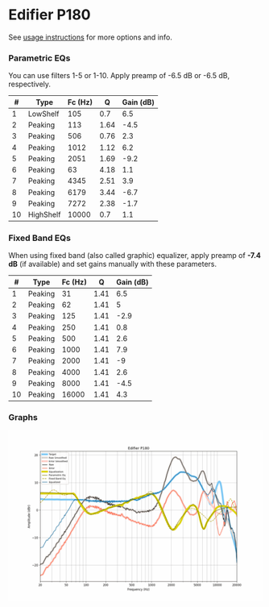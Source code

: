 # Edifier P180
See [usage instructions](https://github.com/jaakkopasanen/AutoEq#usage) for more options and info.

### Parametric EQs
You can use filters 1-5 or 1-10. Apply preamp of -6.5 dB or -6.5 dB, respectively.

|   # | Type      |   Fc (Hz) |    Q |   Gain (dB) |
|-----|-----------|-----------|------|-------------|
|   1 | LowShelf  |       105 | 0.7  |         6.5 |
|   2 | Peaking   |       113 | 1.64 |        -4.5 |
|   3 | Peaking   |       506 | 0.76 |         2.3 |
|   4 | Peaking   |      1012 | 1.12 |         6.2 |
|   5 | Peaking   |      2051 | 1.69 |        -9.2 |
|   6 | Peaking   |        63 | 4.18 |         1.1 |
|   7 | Peaking   |      4345 | 2.51 |         3.9 |
|   8 | Peaking   |      6179 | 3.44 |        -6.7 |
|   9 | Peaking   |      7272 | 2.38 |        -1.7 |
|  10 | HighShelf |     10000 | 0.7  |         1.1 |

### Fixed Band EQs
When using fixed band (also called graphic) equalizer, apply preamp of **-7.4 dB** (if available) and set gains manually with these parameters.

|   # | Type    |   Fc (Hz) |    Q |   Gain (dB) |
|-----|---------|-----------|------|-------------|
|   1 | Peaking |        31 | 1.41 |         6.5 |
|   2 | Peaking |        62 | 1.41 |         5   |
|   3 | Peaking |       125 | 1.41 |        -2.9 |
|   4 | Peaking |       250 | 1.41 |         0.8 |
|   5 | Peaking |       500 | 1.41 |         2.6 |
|   6 | Peaking |      1000 | 1.41 |         7.9 |
|   7 | Peaking |      2000 | 1.41 |        -9   |
|   8 | Peaking |      4000 | 1.41 |         2.6 |
|   9 | Peaking |      8000 | 1.41 |        -4.5 |
|  10 | Peaking |     16000 | 1.41 |         4.3 |

### Graphs
![](./Edifier%20P180.png)
